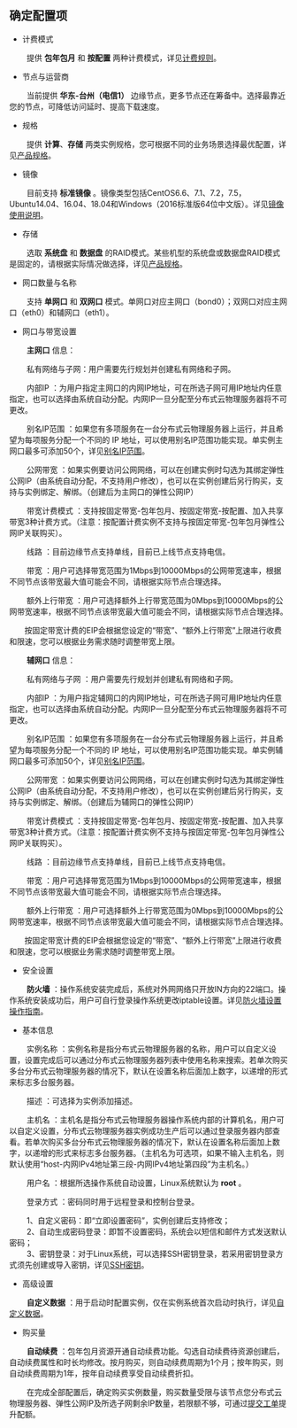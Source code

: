 ## 确定配置项

- 计费模式

&nbsp;&nbsp;&nbsp;&nbsp;&nbsp;&nbsp;&nbsp; 提供 **包年包月** 和 **按配置** 两种计费模式，详见[计费规则](../Pricing/Billing-Rules.md)。

- 节点与运营商

&nbsp;&nbsp;&nbsp;&nbsp;&nbsp;&nbsp;&nbsp; 当前提供 **华东-台州（电信1）** 边缘节点，更多节点还在筹备中。选择最靠近您的节点，可降低访问延时、提高下载速度。

- 规格

&nbsp;&nbsp;&nbsp;&nbsp;&nbsp;&nbsp;&nbsp; 提供 **计算**、**存储** 两类实例规格，您可根据不同的业务场景选择最优配置，详见[产品规格](../Introduction/Specifications.md)。

- 镜像

&nbsp;&nbsp;&nbsp;&nbsp;&nbsp;&nbsp;&nbsp; 目前支持 **标准镜像** 。镜像类型包括CentOS6.6、7.1、7.2，7.5，Ubuntu14.04、16.04、18.04和Windows（2016标准版64位中文版）。详见[镜像使用说明](../Operation-Guide/Image/Description-Image.md)。

- 存储

&nbsp;&nbsp;&nbsp;&nbsp;&nbsp;&nbsp;&nbsp; 选取 **系统盘** 和 **数据盘** 的RAID模式。某些机型的系统盘或数据盘RAID模式是固定的，请根据实际情况做选择，详见[产品规格](../Introduction/Specifications.md)。

- 网口数量与名称

&nbsp;&nbsp;&nbsp;&nbsp;&nbsp;&nbsp;&nbsp; 支持 **单网口** 和 **双网口** 模式。单网口对应主网口（bond0）；双网口对应主网口（eth0）和辅网口（eth1）。<br/>

- 网口与带宽设置

&nbsp;&nbsp;&nbsp;&nbsp;&nbsp;&nbsp;&nbsp; **主网口** 信息：<br/>

&nbsp;&nbsp;&nbsp;&nbsp;&nbsp;&nbsp;&nbsp; 私有网络与子网：用户需要先行规划并创建私有网络和子网。<br/>

&nbsp;&nbsp;&nbsp;&nbsp;&nbsp;&nbsp;&nbsp; 内部IP ：为用户指定主网口的内网IP地址，可在所选子网可用IP地址内任意指定，也可以选择由系统自动分配。内网IP一旦分配至分布式云物理服务器将不可更改。</br>

&nbsp;&nbsp;&nbsp;&nbsp;&nbsp;&nbsp;&nbsp; 别名IP范围 ：如果您有多项服务在一台分布式云物理服务器上运行，并且希望为每项服务分配一个不同的 IP 地址，可以使用别名IP范围功能实现。单实例主网口最多可添加50个，详见[别名IP范围](../Operation-Guide/Networking/Alias-IP.md)。 <br/>       

&nbsp;&nbsp;&nbsp;&nbsp;&nbsp;&nbsp;&nbsp; 公网带宽 ：如果实例要访问公网网络，可以在创建实例时勾选为其绑定弹性公网IP（由系统自动分配，不支持用户修改），也可以在实例创建后另行购买，支持与实例绑定、解绑。（创建后为主网口的弹性公网IP）</br>

&nbsp;&nbsp;&nbsp;&nbsp;&nbsp;&nbsp;&nbsp; 带宽计费模式 ：支持按固定带宽-包年包月、按固定带宽-按配置、加入共享带宽3种计费方式。（注意：按配置计费实例不支持与按固定带宽-包年包月弹性公网IP关联购买）。</br>

&nbsp;&nbsp;&nbsp;&nbsp;&nbsp;&nbsp;&nbsp; 线路 ：目前边缘节点支持单线，目前已上线节点支持电信。</br>

&nbsp;&nbsp;&nbsp;&nbsp;&nbsp;&nbsp;&nbsp; 带宽 ：用户可选择带宽范围为1Mbps到10000Mbps的公网带宽速率，根据不同节点该带宽最大值可能会不同，请根据实际节点合理选择。</br>

&nbsp;&nbsp;&nbsp;&nbsp;&nbsp;&nbsp;&nbsp; 额外上行带宽 ：用户可选择额外上行带宽范围为0Mbps到10000Mbps的公网带宽速率，根据不同节点该带宽最大值可能会不同，请根据实际节点合理选择。</br>

&nbsp;&nbsp;&nbsp;&nbsp;&nbsp;&nbsp;&nbsp;按固定带宽计费的EIP会根据您设定的“带宽”、“额外上行带宽”上限进行收费和限速，您可以根据业务需求随时调整带宽上限。

&nbsp;&nbsp;&nbsp;&nbsp;&nbsp;&nbsp;&nbsp; **辅网口** 信息：</br>

&nbsp;&nbsp;&nbsp;&nbsp;&nbsp;&nbsp;&nbsp; 私有网络与子网 ：用户需要先行规划并创建私有网络和子网。</br>

&nbsp;&nbsp;&nbsp;&nbsp;&nbsp;&nbsp;&nbsp; 内部IP ：为用户指定辅网口的内网IP地址，可在所选子网可用IP地址内任意指定，也可以选择由系统自动分配。内网IP一旦分配至分布式云物理服务器将不可更改。</br>

&nbsp;&nbsp;&nbsp;&nbsp;&nbsp;&nbsp;&nbsp; 别名IP范围 ：如果您有多项服务在一台分布式云物理服务器上运行，并且希望为每项服务分配一个不同的 IP 地址，可以使用别名IP范围功能实现。单实例辅网口最多可添加50个，详见[别名IP范围](../Operation-Guide/Networking/Alias-IP.md)。 </br>       

&nbsp;&nbsp;&nbsp;&nbsp;&nbsp;&nbsp;&nbsp; 公网带宽 ：如果实例要访问公网网络，可以在创建实例时勾选为其绑定弹性公网IP（由系统自动分配，不支持用户修改），也可以在实例创建后另行购买，支持与实例绑定、解绑。（创建后为辅网口的弹性公网IP）</br>

&nbsp;&nbsp;&nbsp;&nbsp;&nbsp;&nbsp;&nbsp; 带宽计费模式 ：支持按固定带宽-包年包月、按固定带宽-按配置、加入共享带宽3种计费方式。（注意：按配置计费实例不支持与按固定带宽-包年包月弹性公网IP关联购买）。</br>

&nbsp;&nbsp;&nbsp;&nbsp;&nbsp;&nbsp;&nbsp; 线路 ：目前边缘节点支持单线，目前已上线节点支持电信。</br>

&nbsp;&nbsp;&nbsp;&nbsp;&nbsp;&nbsp;&nbsp; 带宽 ：用户可选择带宽范围为1Mbps到10000Mbps的公网带宽速率，根据不同节点该带宽最大值可能会不同，请根据实际节点合理选择。</br>

&nbsp;&nbsp;&nbsp;&nbsp;&nbsp;&nbsp;&nbsp; 额外上行带宽 ：用户可选择额外上行带宽范围为0Mbps到10000Mbps的公网带宽速率，根据不同节点该带宽最大值可能会不同，请根据实际节点合理选择。</br>

&nbsp;&nbsp;&nbsp;&nbsp;&nbsp;&nbsp;&nbsp;按固定带宽计费的EIP会根据您设定的“带宽”、“额外上行带宽”上限进行收费和限速，您可以根据业务需求随时调整带宽上限。

- 安全设置

&nbsp;&nbsp;&nbsp;&nbsp;&nbsp;&nbsp;&nbsp; **防火墙** ：操作系统安装完成后，系统对外网网络只开放IN方向的22端口。操作系统安装成功后，用户可自行登录操作系统更改iptable设置。详见[防火墙设置操作指南](../Operation-Guide/Network-And-Security/Steps-Network-And-Security.md)。</br>

- 基本信息

&nbsp;&nbsp;&nbsp;&nbsp;&nbsp;&nbsp;&nbsp; 实例名称 ：实例名称是指分布式云物理服务器的名称，用户可以自定义设置，设置完成后可以通过分布式云物理服务器列表中使用名称来搜索。若单次购买多台分布式云物理服务器的情况下，默认在设置名称后面加上数字，以递增的形式来标志多台服务器。</br>

&nbsp;&nbsp;&nbsp;&nbsp;&nbsp;&nbsp;&nbsp; 描述 ：可选择为实例添加描述。</br>

&nbsp;&nbsp;&nbsp;&nbsp;&nbsp;&nbsp;&nbsp; 主机名 ：主机名是指分布式云物理服务器操作系统内部的计算机名，用户可以自定义设置，分布式云物理服务器实例成功生产后可以通过登录服务器内部查看。若单次购买多台分布式云物理服务器的情况下，默认在设置名称后面加上数字，以递增的形式来标志多台服务器。（主机名为可选项，如果不输入主机名，则默认使用“host-内网IPv4地址第三段-内网IPv4地址第四段”为主机名。）</br>

&nbsp;&nbsp;&nbsp;&nbsp;&nbsp;&nbsp;&nbsp; 用户名 ：根据所选操作系统自动设置，Linux系统默认为 **root** 。</br>

&nbsp;&nbsp;&nbsp;&nbsp;&nbsp;&nbsp;&nbsp; 登录方式 ：密码同时用于远程登录和控制台登录。</br>

&nbsp;&nbsp;&nbsp;&nbsp;&nbsp;&nbsp;&nbsp; 1、自定义密码：即“立即设置密码”，实例创建后支持修改；<br/>
&nbsp;&nbsp;&nbsp;&nbsp;&nbsp;&nbsp;&nbsp; 2、自动生成密码登录：即暂不设置密码，系统会以短信和邮件方式发送默认密码；<br/>
&nbsp;&nbsp;&nbsp;&nbsp;&nbsp;&nbsp;&nbsp; 3、密钥登录：对于Linux系统，可以选择SSH密钥登录，若采用密钥登录方式须先创建或导入密钥，详见[SSH密钥](../Operation-Guide/SSH-Key-Pair/Step-SSH-Key-Pair.md)。<br/>                                                                  
- 高级设置 </br>   

&nbsp;&nbsp;&nbsp;&nbsp;&nbsp;&nbsp;&nbsp;  **自定义数据** ：用于启动时配置实例，仅在实例系统首次启动时执行，详见[自定义数据](../Operation-Guide/User-Data/User-Data-Overview.md)。

- 购买量</br>     

&nbsp;&nbsp;&nbsp;&nbsp;&nbsp;&nbsp;&nbsp;  **自动续费** ：包年包月资源开通自动续费功能。勾选自动续费待资源创建后，自动续费属性和时长均修改。按月购买，则自动续费周期为1个月；按年购买，则自动续费周期为1年，按年自动续费享受自动续费折扣。</br>  

&nbsp;&nbsp;&nbsp;&nbsp;&nbsp;&nbsp;&nbsp;  在完成全部配置后，确定购买实例数量，购买数量受限与该节点您分布式云物理服务器、弹性公网IP及所选子网剩余IP数量，若限额不够，可通过[提交工单](https://ticket.jdcloud.com/applyorder/submit)提升配额。



